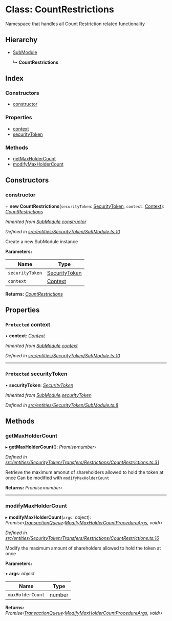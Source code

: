 # Class: CountRestrictions

Namespace that handles all Count Restriction related functionality

## Hierarchy

- [SubModule](_entities_securitytoken_submodule_.submodule.md)

  ↳ **CountRestrictions**

## Index

### Constructors

- [constructor](_entities_securitytoken_transfers_restrictions_countrestrictions_.countrestrictions.md#constructor)

### Properties

- [context](_entities_securitytoken_transfers_restrictions_countrestrictions_.countrestrictions.md#protected-context)
- [securityToken](_entities_securitytoken_transfers_restrictions_countrestrictions_.countrestrictions.md#protected-securitytoken)

### Methods

- [getMaxHolderCount](_entities_securitytoken_transfers_restrictions_countrestrictions_.countrestrictions.md#getmaxholdercount)
- [modifyMaxHolderCount](_entities_securitytoken_transfers_restrictions_countrestrictions_.countrestrictions.md#modifymaxholdercount)

## Constructors

### constructor

\+ **new CountRestrictions**(`securityToken`: [SecurityToken](_entities_securitytoken_securitytoken_.securitytoken.md), `context`: [Context](_context_.context.md)): _[CountRestrictions](_entities_securitytoken_transfers_restrictions_countrestrictions_.countrestrictions.md)_

_Inherited from [SubModule](_entities_securitytoken_submodule_.submodule.md).[constructor](_entities_securitytoken_submodule_.submodule.md#constructor)_

_Defined in [src/entities/SecurityToken/SubModule.ts:10](https://github.com/PolymathNetwork/polymath-sdk/blob/a1cd5e3/src/entities/SecurityToken/SubModule.ts#L10)_

Create a new SubModule instance

**Parameters:**

| Name            | Type                                                                     |
| --------------- | ------------------------------------------------------------------------ |
| `securityToken` | [SecurityToken](_entities_securitytoken_securitytoken_.securitytoken.md) |
| `context`       | [Context](_context_.context.md)                                          |

**Returns:** _[CountRestrictions](_entities_securitytoken_transfers_restrictions_countrestrictions_.countrestrictions.md)_

## Properties

### `Protected` context

• **context**: _[Context](_context_.context.md)_

_Inherited from [SubModule](_entities_securitytoken_submodule_.submodule.md).[context](_entities_securitytoken_submodule_.submodule.md#protected-context)_

_Defined in [src/entities/SecurityToken/SubModule.ts:10](https://github.com/PolymathNetwork/polymath-sdk/blob/a1cd5e3/src/entities/SecurityToken/SubModule.ts#L10)_

---

### `Protected` securityToken

• **securityToken**: _[SecurityToken](_entities_securitytoken_securitytoken_.securitytoken.md)_

_Inherited from [SubModule](_entities_securitytoken_submodule_.submodule.md).[securityToken](_entities_securitytoken_submodule_.submodule.md#protected-securitytoken)_

_Defined in [src/entities/SecurityToken/SubModule.ts:8](https://github.com/PolymathNetwork/polymath-sdk/blob/a1cd5e3/src/entities/SecurityToken/SubModule.ts#L8)_

## Methods

### getMaxHolderCount

▸ **getMaxHolderCount**(): _Promise‹number›_

_Defined in [src/entities/SecurityToken/Transfers/Restrictions/CountRestrictions.ts:31](https://github.com/PolymathNetwork/polymath-sdk/blob/a1cd5e3/src/entities/SecurityToken/Transfers/Restrictions/CountRestrictions.ts#L31)_

Retrieve the maximum amonut of shareholders allowed to hold the token at once
Can be modified with `modifyMaxHolderCount`

**Returns:** _Promise‹number›_

---

### modifyMaxHolderCount

▸ **modifyMaxHolderCount**(`args`: object): _Promise‹[TransactionQueue](_entities_transactionqueue_.transactionqueue.md)‹[ModifyMaxHolderCountProcedureArgs](../interfaces/_types_index_.modifymaxholdercountprocedureargs.md), void››_

_Defined in [src/entities/SecurityToken/Transfers/Restrictions/CountRestrictions.ts:16](https://github.com/PolymathNetwork/polymath-sdk/blob/a1cd5e3/src/entities/SecurityToken/Transfers/Restrictions/CountRestrictions.ts#L16)_

Modify the maximum amount of shareholders allowed to hold the token at once

**Parameters:**

▪ **args**: _object_

| Name             | Type   |
| ---------------- | ------ |
| `maxHolderCount` | number |

**Returns:** _Promise‹[TransactionQueue](_entities_transactionqueue_.transactionqueue.md)‹[ModifyMaxHolderCountProcedureArgs](../interfaces/_types_index_.modifymaxholdercountprocedureargs.md), void››_
